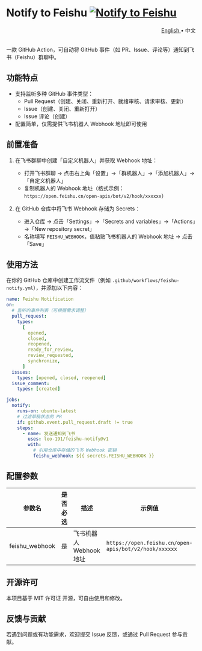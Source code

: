 [github-repo]: https://github.com/leo-191/feishu-notify
[badge-svg]: https://img.shields.io/badge/Marketplace-blue.svg?colorA=24292e&colorB=0366d6&style=flat&longCache=true&logo=github
[marketplace]: https://github.com/marketplace/actions/notify-to-feishu

# Notify to Feishu [![Notify to Feishu][badge-svg]][marketplace]

<div align="right">
  <a href="../README.md">
    English
  </a>
  <span>  •  中文<span>
</div>
<br/>

一款 GitHub Action，可自动将 GitHub 事件（如 PR、Issue、评论等）通知到飞书（Feishu）群聊中。

## 功能特点

- 支持监听多种 GitHub 事件类型：
  - Pull Request（创建、关闭、重新打开、就绪审核、请求审核、更新）
  - Issue（创建、关闭、重新打开）
  - Issue 评论（创建）
- 配置简单，仅需提供飞书机器人 Webhook 地址即可使用

## 前置准备

1. 在飞书群聊中创建「自定义机器人」并获取 Webhook 地址：

   - 打开飞书群聊 → 点击右上角「设置」→「群机器人」→「添加机器人」→「自定义机器人」
   - 复制机器人的 Webhook 地址（格式示例：`https://open.feishu.cn/open-apis/bot/v2/hook/xxxxxx`）

2. 在 GitHub 仓库中将飞书 Webhook 存储为 Secrets：
   - 进入仓库 → 点击「Settings」→「Secrets and variables」→「Actions」→「New repository secret」
   - 名称填写 `FEISHU_WEBHOOK`，值粘贴飞书机器人的 Webhook 地址 → 点击「Save」

## 使用方法

在你的 GitHub 仓库中创建工作流文件（例如 `.github/workflows/feishu-notify.yml`），并添加以下内容：

```yaml
name: Feishu Notification
on:
  # 监听的事件列表（可根据需求调整）
  pull_request:
    types:
      [
        opened,
        closed,
        reopened,
        ready_for_review,
        review_requested,
        synchronize,
      ]
  issues:
    types: [opened, closed, reopened]
  issue_comment:
    types: [created]

jobs:
  notify:
    runs-on: ubuntu-latest
    # 过滤草稿状态的 PR
    if: github.event.pull_request.draft != true
    steps:
      - name: 发送通知到飞书
        uses: leo-191/feishu-notify@v1
        with:
          # 引用仓库中存储的飞书 Webhook 密钥
          feishu_webhook: ${{ secrets.FEISHU_WEBHOOK }}
```

## 配置参数

| 参数名         | 是否必选 | 描述                    | 示例值                                                |
| -------------- | -------- | ----------------------- | ----------------------------------------------------- |
| feishu_webhook | 是       | 飞书机器人 Webhook 地址 | `https://open.feishu.cn/open-apis/bot/v2/hook/xxxxxx` |

## 开源许可

本项目基于 MIT 许可证 开源，可自由使用和修改。

## 反馈与贡献

若遇到问题或有功能需求，欢迎提交 Issue 反馈，或通过 Pull Request 参与贡献。
